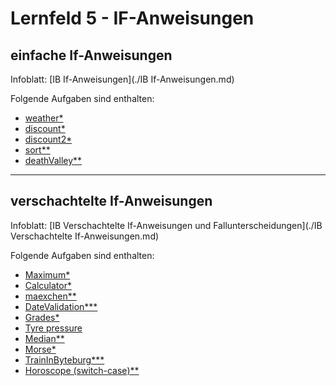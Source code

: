 # Lernfeld 5 - IF-Anweisungen


## einfache If-Anweisungen

Infoblatt: [IB If-Anweisungen](./IB If-Anweisungen.md)

Folgende Aufgaben sind enthalten:
* [weather*](./src/weather/task.md)
* [discount*](./src/discount/task.md)
* [discount2*](./src/discount2/task.md)
* [sort**](./src/sort/task.md)
* [deathValley**](./src/deathValley/task.md)

---
## verschachtelte If-Anweisungen

Infoblatt: [IB Verschachtelte If-Anweisungen und Fallunterscheidungen](./IB Verschachtelte If-Anweisungen.md)

Folgende Aufgaben sind enthalten:
* [Maximum*](./src/getMaximum/task.md)
* [Calculator*](./src/calculator/task.md)
* [maexchen**](./src/maexchen/task.md)
* [DateValidation***](./src/dateValidation/task.md)
* [Grades*](./src/gradesWithIHKScheme/task.md)
* [Tyre pressure](./src/tyre_pressure/task.md)
* [Median**](./src/median/task.md)
* [Morse*](./src/morse/task.md)
* [TrainInByteburg***](./src/trainInByteburg/task.md)
* [Horoscope (switch-case)**](./src/horoscope/task.md)

